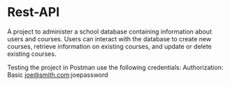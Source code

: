# Rest-API
A project to administer a school database containing information about users and courses. 
Users can interact with the database to create new courses, retrieve information on existing courses, and update or delete existing courses. 

Testing the project in Postman use the following credentials:
Authorization: Basic joe@smith.com:joepassword
